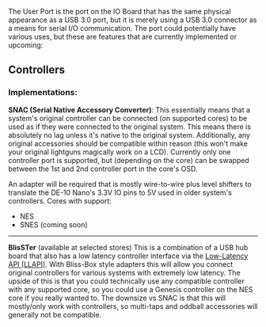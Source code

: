 The User Port is the port on the IO Board that has the same physical appearance as a USB 3.0 port, but it is merely using a USB 3.0 connector as a means for serial I/O communication. The port could potentially have various uses, but these are features that are currently implemented or upcoming:

## Controllers
### Implementations:
**SNAC (Serial Native Accessory Converter)**: This essentially means that a system's original controller can be connected (on supported cores) to be used as if they were connected to the original system. This means there is absolutely no lag unless it's native to the original system. Additionally, any original accessories should be compatible within reason (this won't make your original lightguns magically work on a LCD). Currently only one controller port is supported, but (depending on the core) can be swapped between the 1st and 2nd controller port in the core's OSD.

An adapter will be required that is mostly wire-to-wire plus level shifters to translate the DE-10 Nano's 3.3V IO pins to 5V used in older system's controllers.
Cores with support:
* NES
* SNES (coming soon)

***

**BlisSTer** (available at selected stores) This is a combination of a USB hub board that also has a low latency controller interface via the [Low-Latency API (LLAPI)](https://github.com/Kitrinx/LLAPI). With Bliss-Box style adapters this will allow you connect original controllers for various systems with extremely low latency. The upside of this is that you could technically use any compatible controller with any supported core, so you could use a Genesis controller on the NES core if you really wanted to. The downsize vs SNAC is that this will mostly/only work with controllers, so multi-taps and oddball accessories will generally not be compatible.